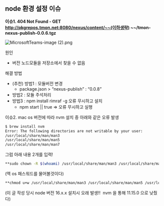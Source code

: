 ## node 환경 설정 이슈

**이슈1. 404 Not Found - GET http://pkgrepos.tmon.net:8080/nexus/content/~~(이하생략) ~~/tmon-nexus-publish-0.0.6.tgz**

![MicrosoftTeams-image (2).png](https://s3-us-west-2.amazonaws.com/secure.notion-static.com/b458458c-6907-494a-ad1d-9b5995ff87a0/MicrosoftTeams-image_(2).png)

원인

- 버전 노드모듈을 저장소에서 찾을 수 없음

해결 방법

- (추천) 방법1 : 모듈버전 변경
    - package.json > “nexus-publish” : “0.0.8”
- 방법2 : 모듈 주석처리
- 방법3 : npm install rimraf -g 오류 무시하고 설치
    - npm start || true ⇒ 오류 무시하고 실행

이슈2. mac os 버전에 따라 nvm 설치 중 아래와 같은 오류 발생

```bash
$ brew install nvm
Error: The following directories are not writable by your user:
/usr/local/share/man/man3
/usr/local/share/man/man5
/usr/local/share/man/man7
```

그럼 아래 내용 2개를 입력!

```bash
**sudo chown -R $(whoami) /usr/local/share/man/man3 /usr/local/share/man/man5 /usr/local/share/man/man7**
```

(맥 os 패스워드를 물어볼것이다)

```bash
**chmod u+w /usr/local/share/man/man3 /usr/local/share/man/man5 /usr/local/share/man/man7**
```

(이 글 작성 당시 node 버전 16.x.x 설치시 오래 발생!!  nvm 을 통해 11.15.0 으로 낮췄다)